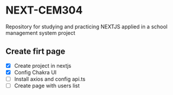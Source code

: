 # NEXT-CEM304
Repository for studying and practicing NEXTJS applied in a school management system project

## Create firt page
 - [X] Create project in nextjs
 - [X] Config Chakra UI
 - [ ] Install axios and config api.ts
 - [ ] Create page with users list